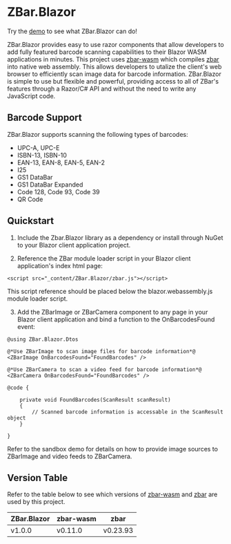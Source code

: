 # ZBar.Blazor
Try the [demo](https://drewm-hax0r.github.io/ZBar.Blazor/) to see what ZBar.Blazor can do!

ZBar.Blazor provides easy to use razor components that allow developers to add fully featured barcode scanning capabilities to their Blazor WASM applications in minutes. This project uses [zbar-wasm](https://github.com/undecaf/zbar-wasm) which compiles [zbar](https://github.com/mchehab/zbar) into native web assembly. This allows developers to utalize the client's web browser to efficiently scan image data for barcode information. ZBar.Blazor is simple to use but flexible and powerful, providing access to all of ZBar's features through a Razor/C# API and without the need to write any JavaScript code.

## Barcode Support
ZBar.Blazor supports scanning the following types of barcodes:
 - UPC-A, UPC-E
 - ISBN-13, ISBN-10
 - EAN-13, EAN-8, EAN-5, EAN-2
 - I25
 - GS1 DataBar
 - GS1 DataBar Expanded
 - Code 128, Code 93, Code 39
 - QR Code

## Quickstart
1. Include the Zbar.Blazor library as a dependency or install through NuGet to your Blazor client application project.

2. Reference the ZBar module loader script in your Blazor client application's index html page:
```
<script src="_content/ZBar.Blazor/zbar.js"></script>
```
This script reference should be placed below the blazor.webassembly.js module loader script.

3. Add the ZBarImage or ZBarCamera component to any page in your Blazor client application and bind a function to the OnBarcodesFound event:
```
@using ZBar.Blazor.Dtos

@*Use ZBarImage to scan image files for barcode information*@
<ZBarImage OnBarcodesFound="FoundBarcodes" />

@*Use ZBarCamera to scan a video feed for barcode information*@
<ZBarCamera OnBarcodesFound="FoundBarcodes" />

@code {

    private void FoundBarcodes(ScanResult scanResult)
    {
        // Scanned barcode information is accessable in the ScanResult object
    }

}
```
Refer to the sandbox demo for details on how to provide image sources to ZBarImage and video feeds to ZBarCamera.

## Version Table
Refer to the table below to see which versions of [zbar-wasm](https://github.com/undecaf/zbar-wasm) and [zbar](https://github.com/mchehab/zbar) are used by this project.

| ZBar.Blazor | zbar-wasm | zbar     |
| ----------- | --------- | -------- |
| v1.0.0      | v0.11.0   | v0.23.93 |
